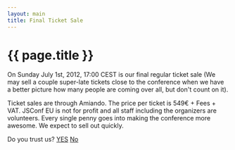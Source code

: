 ```yaml
---
layout: main
title: Final Ticket Sale
---
```


# {{ page.title }}

On Sunday July 1st, 2012, 17:00 CEST is our final regular ticket sale (We may sell a couple super-late tickets close to the conference when we have a better picture how many people are coming over all, but don't count on it).

Ticket sales are through Amiando. The price per ticket is 549€ + Fees + VAT.
JSConf EU is not for profit and all staff including the organizers are volunteers.
Every single penny goes into making the conference more awesome.
We expect to sell out quickly.

Do you trust us?
<a href="http://de.amiando.com/jsconfeu2012.html">YES</a>
<a href="http://www.cebit.de" rel="nofollow">No</a>
